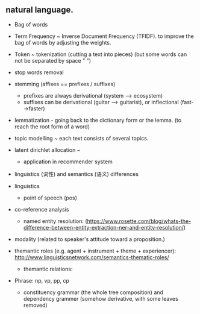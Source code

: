 ## natural language.

- Bag of words
- Term Frequency ~ Inverse Document Frequency (TFIDF). to improve the bag of words by adjusting the weights.
- Token ~ tokenization (cutting a text into pieces) (but some words can not be separated by space " ")
- stop words removal
- stemming (affixes == prefixes / suffixes)
  - prefixes are always derivational (system --> ecosystem)
  - suffixes can be derivational (guitar --> guitarist), or inflectional (fast-->faster)
- lemmatization - going back to the dictionary form or the lemma. (to reach the root form of a word)
- topic modelling ~ each text consists of several topics.
- latent dirichlet allocation ~
  - application in recommender system
  
- linguistics (词性) and semantics (语义) differences
- linguistics
  - point of speech (pos)
  
- co-reference analysis
  - named entity resolution: (https://www.rosette.com/blog/whats-the-difference-between-entity-extraction-ner-and-entity-resolution/)
- modality (related to speaker's attitude toward a proposition.)
- themantic roles (e.g. agent + instrument + theme + experiencer): http://www.linguisticsnetwork.com/semantics-thematic-roles/
  - themantic relations: 

- Phrase: np, vp, pp, cp
  - constituency grammar (the whole tree composition) and dependency grammer (somehow derivative, with some leaves removed)
  
